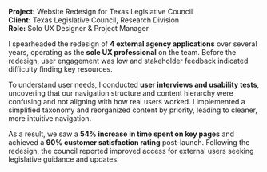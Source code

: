 **Project:** Website Redesign for Texas Legislative Council <br>
**Client:** Texas Legislative Council, Research Division <br>
**Role:** Solo UX Designer & Project Manager

I spearheaded the redesign of **4 external agency applications** over several years, operating as the **sole UX professional** on the team. Before the redesign, user engagement was low and stakeholder feedback indicated difficulty finding key resources.

To understand user needs, I conducted **user interviews and usability tests**, uncovering that our navigation structure and content hierarchy were confusing and not aligning with how real users worked. I implemented a simplified taxonomy and reorganized content by priority, leading to cleaner, more intuitive navigation.

As a result, we saw a **54% increase in time spent on key pages** and achieved a **90% customer satisfaction rating** post-launch. Following the redesign, the council reported improved access for external users seeking legislative guidance and updates.
